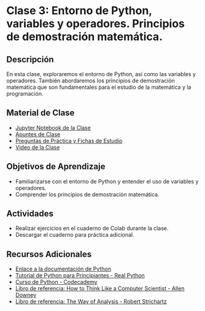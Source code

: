 # Clase 3: Entorno de Python, variables y operadores. Principios de demostración matemática.

## Descripción
En esta clase, exploraremos el entorno de Python, así como las variables y operadores. También abordaremos los principios de demostración matemática que son fundamentales para el estudio de la matemática y la programación.

## Material de Clase
- [Jupyter Notebook de la Clase](ENLACE_AL_JUPYTER_NOTEBOOK)
- [Apuntes de Clase](https://miro.com/app/board/uXjVK4TstJw=/?share_link_id=226237045822)
- [Preguntas de Práctica y Fichas de Estudio](ENLACE_A_PREGUNTAS_Y_FICHAS)
- [Video de la Clase](ENLACE_AL_VIDEO)

## Objetivos de Aprendizaje
- Familiarizarse con el entorno de Python y entender el uso de variables y operadores.
- Comprender los principios de demostración matemática.

## Actividades
- Realizar ejercicios en el cuaderno de Colab durante la clase.
- Descargar el cuaderno para práctica adicional.

## Recursos Adicionales
- [Enlace a la documentación de Python](https://docs.python.org/)
- [Tutorial de Python para Principiantes - Real Python](https://realpython.com/python-first-steps/)
- [Curso de Python - Codecademy](https://www.codecademy.com/learn/learn-python-3)
- [Libro de referencia: How to Think Like a Computer Scientist - Allen Downey](https://greenteapress.com/wp/think-python-2e/)
- [Libro de referencia: The Way of Analysis - Robert Strichartz](https://www.google.com.ec/books/edition/The_Way_of_Analysis/Yix09oVvI1IC?hl=en&gbpv=1&dq=o+Strichartz+Robert+(2000)+The+Way+of+analysis+Jones+and+Bartlett+books+in+mathematics&printsec=frontcover)

